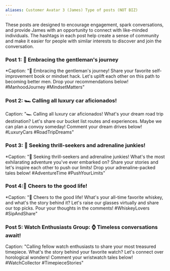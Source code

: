 ```yaml
---
aliases: Customer Avatar 3 (James) Type of posts (NOT BIZ)
---
```

These posts are designed to encourage engagement, spark conversations, and provide James with an opportunity to connect with like-minded individuals. The hashtags in each post help create a sense of community and make it easier for people with similar interests to discover and join the conversation.

### **Post 1: 🎩 Embracing the gentleman's journey** 
*Caption: "🎩 Embracing the gentleman's journey! Share your favorite self-improvement book or mindset hack. Let's uplift each other on this path to becoming better men. Drop your recommendations below! #ManhoodJourney #MindsetMatters"
### Post 2: 🏎️ Calling all luxury car aficionados! 
Caption: "🏎️ Calling all luxury car aficionados! What's your dream road trip destination? Let's share our bucket list routes and experiences. Maybe we can plan a convoy someday! Comment your dream drives below! #LuxuryCars #RoadTripDreams"
### Post 3: 🌄 Seeking thrill-seekers and adrenaline junkies!
*Caption: "🌄 Seeking thrill-seekers and adrenaline junkies! What's the most exhilarating adventure you've ever embarked on? Share your stories and let's inspire each other to push our limits! Drop your adrenaline-packed tales below! #AdventureTime #PushYourLimits"
### Post 4:🥃 Cheers to the good life!
*Caption: "🥃 Cheers to the good life! What's your all-time favorite whiskey, and what's the story behind it? Let's raise our glasses virtually and share our top picks. Pour your thoughts in the comments! #WhiskeyLovers #SipAndShare"
### Post 5: Watch Enthusiasts Group: ⌚ Timeless conversations await!  
Caption: "Calling fellow watch enthusiasts to share your most treasured timepiece. What's the story behind your favorite watch? Let's connect over horological wonders! Comment your wristwatch tales below! #WatchCollector #TimepieceStories"
